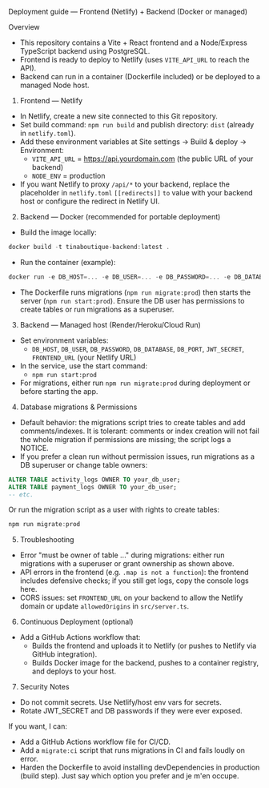 Deployment guide — Frontend (Netlify) + Backend (Docker or managed)

Overview
- This repository contains a Vite + React frontend and a Node/Express TypeScript backend using PostgreSQL.
- Frontend is ready to deploy to Netlify (uses `VITE_API_URL` to reach the API).
- Backend can run in a container (Dockerfile included) or be deployed to a managed Node host.

1) Frontend — Netlify
- In Netlify, create a new site connected to this Git repository.
- Set build command: `npm run build` and publish directory: `dist` (already in `netlify.toml`).
- Add these environment variables at Site settings -> Build & deploy -> Environment:
  - `VITE_API_URL` = https://api.yourdomain.com (the public URL of your backend)
  - `NODE_ENV` = production
- If you want Netlify to proxy `/api/*` to your backend, replace the placeholder in `netlify.toml` `[[redirects]]` `to` value with your backend host or configure the redirect in Netlify UI.

2) Backend — Docker (recommended for portable deployment)
- Build the image locally:

```powershell
docker build -t tinaboutique-backend:latest .
```

- Run the container (example):

```powershell
docker run -e DB_HOST=... -e DB_USER=... -e DB_PASSWORD=... -e DB_DATABASE=... -e DB_PORT=5432 -e JWT_SECRET=your_jwt_secret -p 3001:3001 tinaboutique-backend:latest
```

- The Dockerfile runs migrations (`npm run migrate:prod`) then starts the server (`npm run start:prod`). Ensure the DB user has permissions to create tables or run migrations as a superuser.

3) Backend — Managed host (Render/Heroku/Cloud Run)
- Set environment variables:
  - `DB_HOST`, `DB_USER`, `DB_PASSWORD`, `DB_DATABASE`, `DB_PORT`, `JWT_SECRET`, `FRONTEND_URL` (your Netlify URL)
- In the service, use the start command:
  - `npm run start:prod`
- For migrations, either run `npm run migrate:prod` during deployment or before starting the app.

4) Database migrations & Permissions
- Default behavior: the migrations script tries to create tables and add comments/indexes. It is tolerant: comments or index creation will not fail the whole migration if permissions are missing; the script logs a NOTICE.
- If you prefer a clean run without permission issues, run migrations as a DB superuser or change table owners:

```sql
ALTER TABLE activity_logs OWNER TO your_db_user;
ALTER TABLE payment_logs OWNER TO your_db_user;
-- etc.
```

Or run the migration script as a user with rights to create tables:

```powershell
npm run migrate:prod
```

5) Troubleshooting
- Error "must be owner of table ..." during migrations: either run migrations with a superuser or grant ownership as shown above.
- API errors in the frontend (e.g. `.map is not a function`): the frontend includes defensive checks; if you still get logs, copy the console logs here.
- CORS issues: set `FRONTEND_URL` on your backend to allow the Netlify domain or update `allowedOrigins` in `src/server.ts`.

6) Continuous Deployment (optional)
- Add a GitHub Actions workflow that:
  - Builds the frontend and uploads it to Netlify (or pushes to Netlify via GitHub integration).
  - Builds Docker image for the backend, pushes to a container registry, and deploys to your host.

7) Security Notes
- Do not commit secrets. Use Netlify/host env vars for secrets.
- Rotate JWT_SECRET and DB passwords if they were ever exposed.

If you want, I can:
- Add a GitHub Actions workflow file for CI/CD.
- Add a `migrate:ci` script that runs migrations in CI and fails loudly on error.
- Harden the Dockerfile to avoid installing devDependencies in production (build step). Just say which option you prefer and je m'en occupe.

